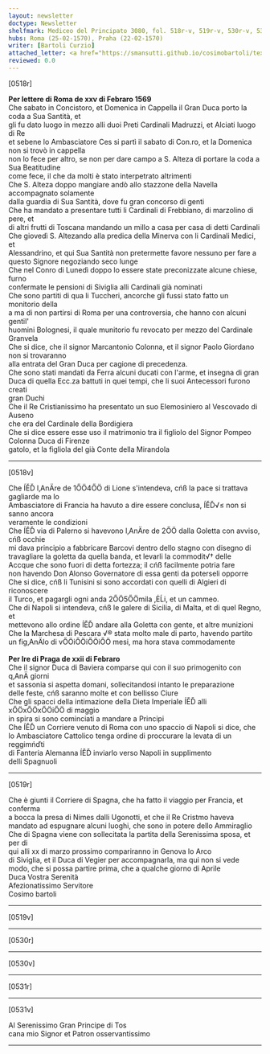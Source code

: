 ```yaml
---
layout: newsletter
doctype: Newsletter
shelfmark: Mediceo del Principato 3080, fol. 518r-v, 519r-v, 530r-v, 531r-v
hubs: Roma (25-02-1570), Praha (22-02-1570)
writer: [Bartoli Curzio]
attached_letter: <a href="https://smansutti.github.io/cosimobartoli/texts/2979_131,2979_133/">2979_131,2979_133</a>
reviewed: 0.0
---
```


[0518r]  
  
  
<strong>Per lettere di Roma de xxv di Febraro 1569</strong>  
Che sabato in Concistoro, et Domenica in Cappella il Gran Duca porto la coda a Sua Santità, et  
gli fu dato luogo in mezzo alli duoi Preti Cardinali Madruzzi, et Alciati luogo di Re  
et sebene lo Ambasciatore Ces si partì il sabato di Con.ro, et la Domenica non si trovò in cappella  
non lo fece per altro, se non per dare campo a S. Alteza di portare la coda a Sua Beatitudine  
come fece, il che da molti è stato interpetrato altrimenti  
Che S. Alteza doppo mangiare andò allo stazzone della Navella accompagnato solamente  
dalla guardia di Sua Santità, dove fu gran concorso di genti  
Che ha mandato a presentare tutti li Cardinali di Frebbiano, di marzolino di pere, et  
di altri frutti di Toscana mandando un millo a casa per casa di detti Cardinali  
Che giovedì S. Altezando alla predica della Minerva con li Cardinali Medici, et  
Alessandrino, et qui Sua Santità non pretermette favore nessuno per fare a questo Signore negoziando seco lunge  
Che nel Conro di Lunedì doppo lo essere state preconizzate alcune chiese, furno  
confermate le pensioni di Siviglia alli Cardinali già nominati  
Che sono partiti di qua li Tuccheri, ancorche gli fussi stato fatto un monitorio della  
a ma di non partirsi di Roma per una controversia, che hanno con alcuni gentil'  
huomini Bolognesi, il quale munitorio fu revocato per mezzo del Cardinale Granvela  
Che si dice, che il signor Marcantonio Colonna, et il signor Paolo Giordano non si trovaranno  
alla entrata del Gran Duca per cagione di precedenza.  
Che sono stati mandati da Ferra alcuni ducati con l'arme, et insegna di gran  
Duca di quella Ecc.za battuti in quei tempi, che li suoi Antecessori furono creati  
gran Duchi  
Che il Re Cristianissimo ha presentato un suo Elemosiniero al Vescovado di Auseno  
che era del Cardinale della Bordigiera  
Che si dice essere esse uso il matrimonio tra il figliolo del Signor Pompeo Colonna Duca di Firenze  
gatolo, et la figliola del già Conte della Mirandola  
  
---  

[0518v]  
  
  
Che ÍĚĎ l‚AnÄre de 1ŐÖ4ŐÖ di Lione s'intendeva, cńß la pace si trattava gagliarde ma lo  
Ambasciatore di Francia ha havuto a dire essere conclusa, ÍĚĎ√≤ non si sanno ancora  
veramente le condizioni  
Che ÍĚĎ via di Palerno si havevono l‚AnÄre de 2ŐÖ dalla Goletta con avviso, cńß occhie  
mi dava principio a fabbricare Barcovi dentro dello stagno con disegno di  
travagliare la goletta da quella banda, et levarli la commodit√† delle  
Accque che sono fuori di detta fortezza; il cńß facilmente potria fare  
non havendo Don Alonso Governatore di essa genti da poterseli opporre  
Che si dice, cńß li Tunisini si sono accordati con quelli di Algieri di riconoscere  
il Turco, et pagargli ogni anda 2ŐÖ5ŐÖmila ‚ĖĹi, et un cammeo.  
Che di Napoli si intendeva, cńß le galere di Sicilia, di Malta, et di quel Regno, et  
mettevono allo ordine ÍĚĎ andare alla Goletta con gente, et altre munizioni  
Che la Marchesa di Pescara √® stata molto male di parto, havendo partito  
un fig‚AnÄlo di vŐÖiŐÖiŐÖiŐÖ mesi, ma hora stava commodamente  
<br/><strong>Per lre di Praga de xxii di Febraro</strong>  
Che il signor Duca di Baviera comparse qui con il suo primogenito con q‚AnÄ giorni  
et sassonia si aspetta domani, sollecitandosi intanto le preparazione  
delle feste, cńß saranno molte et con bellisso Ciure  
Che gli spacci della intimazione della Dieta Imperiale ÍĚĎ alli xŐÖxŐÖxŐÖiŐÖ di maggio  
in spira si sono cominciati a mandare a Principi  
Che ÍĚĎ un Corriere venuto di Roma con uno spaccio di Napoli si dice, che  
lo Ambasciatore Cattolico tenga ordine di proccurare la levata di un reggimńďti  
di Fanteria Alemanna ÍĚĎ inviarlo verso Napoli in supplimento  
delli Spagnuoli  
  
---  

[0519r]  
  
  
Che è giunti il Corriere di Spagna, che ha fatto il viaggio per Francia, et conferma  
a bocca la presa di Nimes dalli Ugonotti, et che il Re Cristmo haveva  
mandato ad espugnare alcuni luoghi, che sono in potere dello Ammiraglio  
Che di Spagna viene con sollecitata la partita della Serenissima sposa, et per di  
qui alli xx di marzo prossimo compariranno in Genova lo Arco  
di Siviglia, et il Duca di Vegier per accompagnarla, ma qui non si vede  
modo, che si possa partire prima, che a qualche giorno di Aprile  
Duca Vostra Serenità  
Afezionatissimo Servitore  
Cosimo bartoli  
  
---  

[0519v]  
  
  
  
---  

[0530r]  
  
  
  
---  

[0530v]  
  
  
  
---  

[0531r]  
  
  
  
---  

[0531v]  
  
  
Al Serenissimo Gran Principe di Tos  
cana mio Signor et Patron osservantissimo  
  
---  

